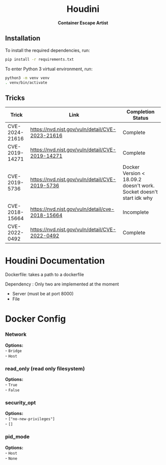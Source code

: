 <h1 align="center">Houdini</h1>

<div align="center">
  <strong>Container Escape Artist</strong>
</div>

## Installation

To install the required dependencies, run:

```bash
pip install -r requirements.txt
```

To enter Python 3 virtual environment, run:

```bash
python3 -m venv venv
. venv/bin/activate
```

## Tricks

| Trick          | Link                                            | Completion Status |
|----------      |----------                                       |----------|
| CVE-2024-21616 | https://nvd.nist.gov/vuln/detail/CVE-2023-21616 | Complete |
| CVE-2019-14271 | https://nvd.nist.gov/vuln/detail/CVE-2019-14271 | Complete |
| CVE-2019-5736  | https://nvd.nist.gov/vuln/detail/CVE-2019-5736  | Docker Version < 18.09.2 doesn't work. Socket doesn't start idk why |
| CVE-2018-15664 | https://nvd.nist.gov/vuln/detail/cve-2018-15664 | Incomplete |
| CVE-2022-0492  | https://nvd.nist.gov/vuln/detail/CVE-2022-0492  | Complete |


# **Houdini Documentation**

Dockerfile: takes a path to a dockerfile

  Dependency : Only two are implemented at the moment
  -   Server (must be at port 8000)
  -   File
   

# **Docker Config**

      

### Network

   **Options:**\
    - `Bridge`\
    - `Host`

  

### read_only (read only filesystem)

  **Options:**\
    - `True`\
    - `False`

### security_opt

  **Options:**\
    - `["no-new-privileges"]`\
    - `[]`

### pid_mode

  **Options:**\
    - `Host`\
    - `None`
